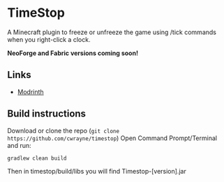 # TimeStop
A Minecraft plugin to freeze or unfreeze the game using /tick commands when you right-click a clock.

**NeoForge and Fabric versions coming soon!**

## Links
- [Modrinth](https://github.com/cwrayne/timestop/)
## Build instructions
Download or clone the repo (`git clone https://github.com/cwrayne/timestop`)
Open Command Prompt/Terminal and run:
```
gradlew clean build
```
Then in timestop/build/libs you will find Timestop-[version].jar
